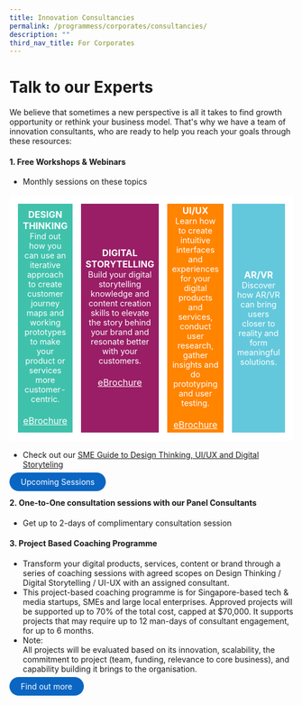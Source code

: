 ```yaml
---
title: Innovation Consultancies
permalink: /programmess/corporates/consultancies/
description: ""
third_nav_title: For Corporates
---
```

# Talk to our Experts
We believe that sometimes a new perspective is all it takes to find growth opportunity or rethink your business model. That's why we have a team of innovation consultants, who are ready to help you reach your goals through these resources: 

#### 1. Free Workshops & Webinars

* Monthly sessions on these topics
<table>
	<tr>
		<td style="background:#40c1ac; color:white; text-align: center; border: 15px solid white; width:25%;">
			<span style="text-align: center;"><b>DESIGN THINKING</b></span>
			<br><span style="font-size:0.9em;">Find out how you can use an iterative approach to create customer journey maps and working prototypes to make your product or services more customer-centric. </span>
			<br><br><a href="https://pixel.imda.gov.sg/files/PIXEL%20Brochure_DesignThinking.pdf" target="_blank" style="color: white;">eBrochure</a><br>
		</td>
		<td style="background:#991e66; color:white; text-align: center; border: 15px solid white; width:25%;">
			<span style="text-align: center;"><b>DIGITAL STORYTELLING</b></span>
			<br><span style="font-size:0.9em;">Build your digital storytelling knowledge and content creation skills to elevate the story behind your brand and resonate better with your customers. </span>
			<br><br><a href="https://pixel.imda.gov.sg/files/PIXEL%20Brochure_DigitalStorytelling.pdf" target="_blank" target="_blank" style="color: white;">eBrochure</a><br>
		</td>
		<td style="background:#ff8400; color:white; text-align: center; border: 15px solid white; width:25%;">
			<span style="text-align: center;"><b>UI/UX</b></span>
			<br><span style="font-size:0.9em;">Learn how to create intuitive interfaces and experiences for your digital products and services, conduct user research, gather insights and do prototyping and user testing. </span>
			<br><br><a href="https://pixel.imda.gov.sg/files/PIXEL%20Brochure_UIUX.pdf" target="_blank" style="color: white;">eBrochure</a><br>
		</td>
		<td style="background:#63c8dc; color:white; text-align: center; border: 15px solid white; width:25%;">
			<span style="text-align: center;"><b>AR/VR</b></span>
			<br><span style="font-size:0.9em;">Discover how AR/VR can bring users closer to reality and form meaningful solutions. </span>
		</td>
	</tr>
</table>

* Check out our [SME Guide to Design Thinking, UI/UX and Digital Storyteling ](https://pixel.imda.gov.sg/files/The_SME_Guide_to_DT_UIUX_DS-(FA).pdf)

<a href="https://pixel.imda.gov.sg/events/" target="_blank" style="background-color: #0A66C2; color: white; text-decoration: none; border-radius: 100px; padding-left: 20px; padding-right: 20px; padding-top:8px; padding-bottom:8px">Upcoming Sessions</a>

#### 2. One-to-One consultation sessions with our Panel Consultants 
* Get up to 2-days of complimentary consultation session 

#### 3.  Project Based Coaching Programme
* Transform your digital products, services, content or brand through a series of coaching sessions with agreed scopes on Design Thinking / Digital Storytelling / UI-UX with an assigned consultant. 
* This project-based coaching programme is for Singapore-based tech &amp; media startups, SMEs and large local enterprises. Approved projects will be supported up to 70% of the total cost, capped at $70,000. It supports projects that may require up to 12 man-days of consultant engagement, for up to 6 months.
* Note: <br>All projects will be evaluated based on its innovation, scalability, the commitment to project (team, funding, relevance to core business), and capability building it brings to the organisation.<br> 

<a href="https://go.gov.sg/pbcstandard" target="_blank" style="background-color: #0A66C2; color: white; text-decoration: none; border-radius: 100px; padding-left: 20px; padding-right: 20px; padding-top:8px; padding-bottom:8px">Find out more</a>